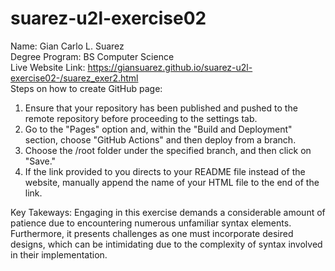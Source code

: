 # suarez-u2l-exercise02

Name: Gian Carlo L. Suarez </br>
Degree Program: BS Computer Science </br>
Live Website Link: https://giansuarez.github.io/suarez-u2l-exercise02-/suarez_exer2.html </br>
Steps on how to create GitHub page: 
1. Ensure that your repository has been published and pushed to the remote repository before proceeding to the settings tab.
2. Go to the "Pages" option and, within the "Build and Deployment" section, choose "GitHub Actions" and then deploy from a branch.
3. Choose the /root folder under the specified branch, and then click on "Save."
4. If the link provided to you directs to your README file instead of the website, manually append the name of your HTML file to the end of the link.

Key Takeways: Engaging in this exercise demands a considerable amount of patience due to encountering numerous unfamiliar syntax elements. Furthermore, it presents challenges as one must incorporate desired designs, which can be intimidating due to the complexity of syntax involved in their implementation.
